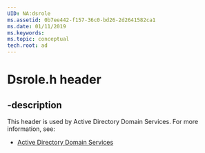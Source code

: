 ```yaml
---
UID: NA:dsrole
ms.assetid: 0b7ee442-f157-36c0-bd26-2d2641582ca1
ms.date: 01/11/2019
ms.keywords: 
ms.topic: conceptual
tech.root: ad
---
```


# Dsrole.h header


## -description


This header is used by Active Directory Domain Services. For more information, see:

- [Active Directory Domain Services](../_ad/index.md)

